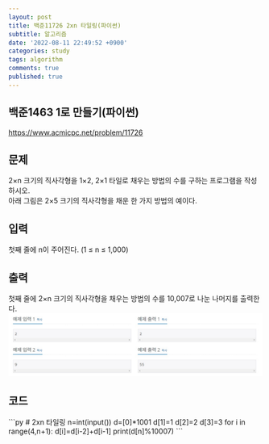 ```yaml
---
layout: post
title: 백준11726 2xn 타일링(파이썬)
subtitle: 알고리즘
date: '2022-08-11 22:49:52 +0900'
categories: study
tags: algorithm
comments: true
published: true
---
```

## 백준1463 1로 만들기(파이썬)
<a href="https://www.acmicpc.net/problem/11726">https://www.acmicpc.net/problem/11726</a>
<h2>문제</h2>
2×n 크기의 직사각형을 1×2, 2×1 타일로 채우는 방법의 수를 구하는 프로그램을 작성하시오.<br>
아래 그림은 2×5 크기의 직사각형을 채운 한 가지 방법의 예이다.<br>
<h2>입력</h2>
첫째 줄에 n이 주어진다. (1 ≤ n ≤ 1,000)<br>
<h2>출력</h2>
첫째 줄에 2×n 크기의 직사각형을 채우는 방법의 수를 10,007로 나눈 나머지를 출력한다.<br>
<img src="/assets/img/baek11726-1.jpg" title="baek11726-1.jpg" alt="baek11726-1.jpg"/><br>
<h2>코드</h2>
```py
# 2xn 타일링
n=int(input())
d=[0]*1001
d[1]=1
d[2]=2
d[3]=3
for i in range(4,n+1):
    d[i]=d[i-2]+d[i-1]
print(d[n]%10007)
```



